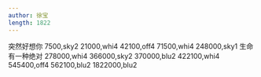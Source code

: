 ```yaml
---
author: 徐宝
length: 1822
---
```

突然好想你
7500,sky2
21000,whi4
42100,off4
71500,whi4
248000,sky1
生命有一种绝对
278000,whi4
366000,sky2
370000,blu2
422100,whi4
545400,off4
562100,blu2
1822000,blu2
